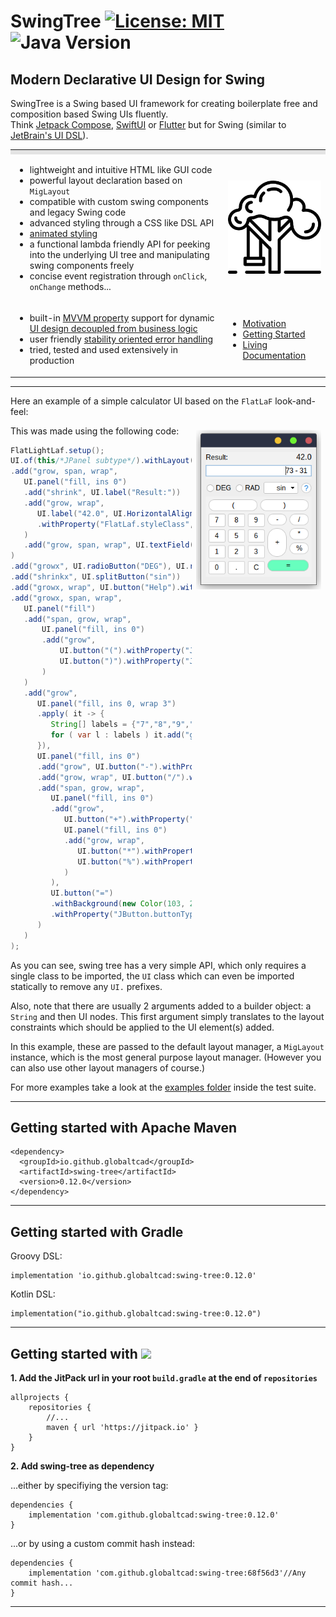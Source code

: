 
# SwingTree [![License: MIT](https://img.shields.io/badge/License-MIT-yellow.svg)](https://opensource.org/licenses/MIT) ![Java Version](https://img.shields.io/static/v1.svg?label=Java&message=8%2B&color=blue) #
## Modern Declarative UI Design for Swing ##

SwingTree is a Swing based UI framework for creating boilerplate free 
and composition based Swing UIs fluently. <br>
Think [Jetpack Compose](https://developer.android.com/jetpack/compose), [SwiftUI](https://developer.apple.com/xcode/swiftui/) or [Flutter](https://flutter.dev) but for Swing 
(similar to [JetBrain's UI DSL](https://plugins.jetbrains.com/docs/intellij/kotlin-ui-dsl-version-2.html#ui-dsl-basics)).

<table>
<tr>
<th style="background-color: rgba(0,0,0,10%);">
</th>
<th style="background-color: rgba(0,0,0,10%);">
</th>
</tr>
<tr>
<td> 

- lightweight and intuitive HTML like GUI code
- powerful layout declaration based on `MigLayout`
- compatible with custom swing components and legacy Swing code
- advanced styling through a CSS like DSL API
- [animated styling](docs/markdown/An-Advanced-Style-Animation.md)
- a functional lambda friendly API for peeking into the underlying UI tree and manipulating swing components freely
- concise event registration through `onClick`, `onChange` methods...

</td>
<td>
	
<img href="https://www.flaticon.com/free-icons/swing" title="swing icons" src="docs/img/swing.png" style="width:200px;"/>
</td>
</tr>
<tr>
<td> 

- built-in [MVVM property](https://github.com/globaltcad/sprouts) support for dynamic [UI design decoupled from business logic](docs/markdown/Advanced-MVVM.md)
- user friendly [stability oriented error handling](docs/markdown/Sane-Error-Handling.md)
- tried, tested and used extensively in production

</td>
<td>

- [Motivation](docs/markdown/Motivation.md)
- [Getting Started](docs/markdown/Climbing-Swing-Tree.md)
- [Living Documentation](https://globaltcad.github.io/swing-tree/)

</td>
</tr>
</table>


---

Here an example of a simple calculator UI based on the `FlatLaF` look-and-feel:

<img href="" title="example" src="docs/img/simple-example.png" style="float:right;width:200px;margin:0.5em;"/>

This was made using the following code:

```java
FlatLightLaf.setup();
UI.of(this/*JPanel subtype*/).withLayout("fill, insets 10")
.add("grow, span, wrap",
   UI.panel("fill, ins 0")
   .add("shrink", UI.label("Result:"))
   .add("grow, wrap",
      UI.label("42.0", UI.HorizontalAlignment.RIGHT)
      .withProperty("FlatLaf.styleClass", "large")
   )
   .add("grow, span, wrap", UI.textField(HorizontalAlignment.RIGHT, "73 - 31"))
)
.add("growx", UI.radioButton("DEG"), UI.radioButton("RAD"))
.add("shrinkx", UI.splitButton("sin"))
.add("growx, wrap", UI.button("Help").withProperty("JButton.buttonType", "help"))
.add("growx, span, wrap",
   UI.panel("fill")
   .add("span, grow, wrap",
       UI.panel("fill, ins 0")
       .add("grow",
           UI.button("(").withProperty("JButton.buttonType", "roundRect"),
           UI.button(")").withProperty("JButton.buttonType", "roundRect")
       )
   )
   .add("grow",
      UI.panel("fill, ins 0, wrap 3")
      .apply( it -> {
         String[] labels = {"7","8","9","4","5","6","1","2","3","0",".","C"};
         for ( var l : labels ) it.add("grow", UI.button(l));
      }),
      UI.panel("fill, ins 0")
      .add("grow", UI.button("-").withProperty("JButton.buttonType", "roundRect"))
      .add("grow, wrap", UI.button("/").withProperty("JButton.buttonType", "roundRect"))
      .add("span, grow, wrap",
         UI.panel("fill, ins 0")
         .add("grow", 
            UI.button("+").withProperty("JButton.buttonType", "roundRect"),
            UI.panel("fill, ins 0")
            .add("grow, wrap",
               UI.button("*").withProperty("JButton.buttonType", "roundRect"),
               UI.button("%").withProperty("JButton.buttonType", "roundRect")
            )
         ),
         UI.button("=")
         .withBackground(new Color(103, 255, 190))
         .withProperty("JButton.buttonType", "roundRect")
      )
   )
);
```

As you can see, swing tree has a very simple API, which only requires a
single class to be imported, the `UI` class which can even be imported
statically to remove any `UI.` prefixes.

Also, note that there are usually 2 arguments
added to a builder object:
a `String` and then UI nodes.
This first argument simply translates
to the layout constraints which should be applied
to the UI element(s) added.

In this example, these are passed to the default layout manager, 
a `MigLayout` instance,
which is the most general purpose layout manager.
(However you can also use other layout managers of course.)

For more examples take a look at the <a href="src/test/groovy/swingtree/examples">examples folder</a> inside the test suite.

---

## Getting started with Apache Maven ##

```
<dependency>
  <groupId>io.github.globaltcad</groupId>
  <artifactId>swing-tree</artifactId>
  <version>0.12.0</version>
</dependency>
```

---

## Getting started with Gradle ##
Groovy DSL:
```
implementation 'io.github.globaltcad:swing-tree:0.12.0'
```
Kotlin DSL:
```
implementation("io.github.globaltcad:swing-tree:0.12.0")
```
---

## Getting started with [![](https://jitpack.io/v/globaltcad/swing-tree.svg)](https://jitpack.io/#globaltcad/swing-tree) ##
**1. Add the JitPack url in your root `build.gradle` at the end of `repositories`**
```
allprojects {
	repositories {
		//...
		maven { url 'https://jitpack.io' }
	}
}
```
**2. Add swing-tree as dependency**

...either by specifiying the version tag:
```
dependencies {
	implementation 'com.github.globaltcad:swing-tree:0.12.0'
}
```
...or by using a custom commit hash instead:
```
dependencies {
	implementation 'com.github.globaltcad:swing-tree:68f56d3'//Any commit hash...
}
```
---

